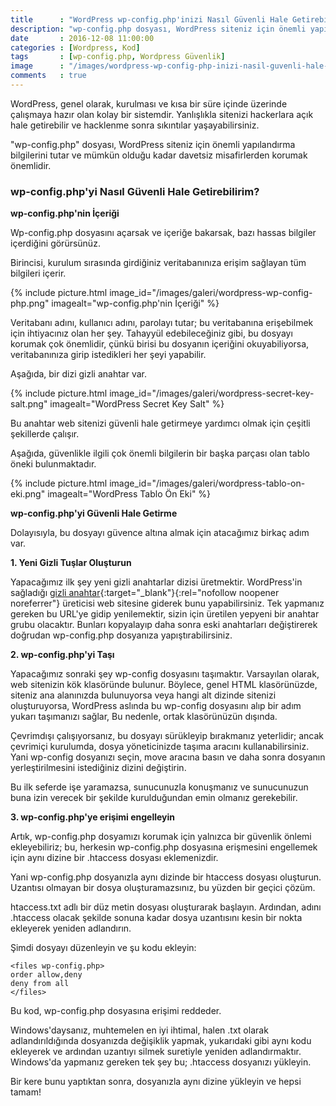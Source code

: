 ```yaml
---
title      : "WordPress wp-config.php'inizi Nasıl Güvenli Hale Getirebilirsiniz?"
description: "wp-config.php dosyası, WordPress siteniz için önemli yapılandırma bilgilerini tutar ve mümkün olduğu kadar davetsiz misafirlerden korumak önemlidir."
date       : 2016-12-08 11:00:00
categories : [Wordpress, Kod]
tags       : [wp-config.php, Wordpress Güvenlik]
image      : "/images/wordpress-wp-config-php-inizi-nasil-guvenli-hale-getirebilirsiniz.png"
comments   : true
---
```


WordPress, genel olarak, kurulması ve kısa bir süre içinde üzerinde çalışmaya hazır olan kolay bir sistemdir. Yanlışlıkla sitenizi hackerlara açık hale getirebilir ve hacklenme sonra sıkıntılar yaşayabilirsiniz.

"wp-config.php" dosyası, WordPress siteniz için önemli yapılandırma bilgilerini tutar ve mümkün olduğu kadar davetsiz misafirlerden korumak önemlidir.

### wp-config.php'yi Nasıl Güvenli Hale Getirebilirim?

**wp-config.php'nin İçeriği**

Wp-config.php dosyasını açarsak ve içeriğe bakarsak, bazı hassas bilgiler içerdiğini görürsünüz.

Birincisi, kurulum sırasında girdiğiniz veritabanınıza erişim sağlayan tüm bilgileri içerir.

{% include picture.html image_id="/images/galeri/wordpress-wp-config-php.png" imagealt="wp-config.php'nin İçeriği" %}

Veritabanı adını, kullanıcı adını, parolayı tutar; bu veritabanına erişebilmek için ihtiyacınız olan her şey. Tahayyül edebileceğiniz gibi, bu dosyayı korumak çok önemlidir, çünkü birisi bu dosyanın içeriğini okuyabiliyorsa, veritabanınıza girip istedikleri her şeyi yapabilir.

Aşağıda, bir dizi gizli anahtar var.

{% include picture.html image_id="/images/galeri/wordpress-secret-key-salt.png" imagealt="WordPress Secret Key Salt" %}

Bu anahtar web sitenizi güvenli hale getirmeye yardımcı olmak için çeşitli şekillerde çalışır. 

Aşağıda, güvenlikle ilgili çok önemli bilgilerin bir başka parçası olan tablo öneki bulunmaktadır.

{% include picture.html image_id="/images/galeri/wordpress-tablo-on-eki.png" imagealt="WordPress Tablo Ön Eki" %}

**wp-config.php'yi Güvenli Hale Getirme**

Dolayısıyla, bu dosyayı güvence altına almak için atacağımız birkaç adım var.

**1. Yeni Gizli Tuşlar Oluşturun**

Yapacağımız ilk şey yeni gizli anahtarlar dizisi üretmektir. WordPress'in sağladığı [gizli anahtar](https://api.wordpress.org/secret-key/1.1/salt/){:target="_blank"}{:rel="nofollow noopener noreferrer"} üreticisi web sitesine giderek bunu yapabilirsiniz. Tek yapmanız gereken bu URL'ye gidip yenilemektir, sizin için üretilen yepyeni bir anahtar grubu olacaktır. Bunları kopyalayıp daha sonra eski anahtarları değiştirerek doğrudan wp-config.php dosyanıza yapıştırabilirsiniz.

**2. wp-config.php'yi Taşı**

Yapacağımız sonraki şey wp-config dosyasını taşımaktır. Varsayılan olarak, web sitenizin kök klasöründe bulunur. Böylece, genel HTML klasörünüzde, siteniz ana alanınızda bulunuyorsa veya hangi alt dizinde sitenizi oluşturuyorsa, WordPress aslında bu wp-config dosyasını alıp bir adım yukarı taşımanızı sağlar, Bu nedenle, ortak klasörünüzün dışında.

Çevrimdışı çalışıyorsanız, bu dosyayı sürükleyip bırakmanız yeterlidir; ancak çevrimiçi kurulumda, dosya yöneticinizde taşıma aracını kullanabilirsiniz. Yani wp-config dosyanızı seçin, move aracına basın ve daha sonra dosyanın yerleştirilmesini istediğiniz dizini değiştirin.

Bu ilk seferde işe yaramazsa, sunucunuzla konuşmanız ve sunucunuzun buna izin verecek bir şekilde kurulduğundan emin olmanız gerekebilir.

**3. wp-config.php'ye erişimi engelleyin**

Artık, wp-config.php dosyamızı korumak için yalnızca bir güvenlik önlemi ekleyebiliriz; bu, herkesin wp-config.php dosyasına erişmesini engellemek için aynı dizine bir .htaccess dosyası eklemenizdir.

Yani wp-config.php dosyanızla aynı dizinde bir htaccess dosyası oluşturun. Uzantısı olmayan bir dosya oluşturamazsınız, bu yüzden bir geçici çözüm.

htaccess.txt adlı bir düz metin dosyası oluşturarak başlayın. Ardından, adını .htaccess olacak şekilde sonuna kadar dosya uzantısını kesin bir nokta ekleyerek yeniden adlandırın.

Şimdi dosyayı düzenleyin ve şu kodu ekleyin:

```
<files wp-config.php>
order allow,deny
deny from all
</files>
```

Bu kod, wp-config.php dosyasına erişimi reddeder.

Windows'daysanız, muhtemelen en iyi ihtimal, halen .txt olarak adlandırıldığında dosyanızda değişiklik yapmak, yukarıdaki gibi aynı kodu ekleyerek ve ardından uzantıyı silmek suretiyle yeniden adlandırmaktır. Windows'da yapmanız gereken tek şey bu; .htaccess dosyanızı yükleyin.

Bir kere bunu yaptıktan sonra, dosyanızla aynı dizine yükleyin ve hepsi tamam!

